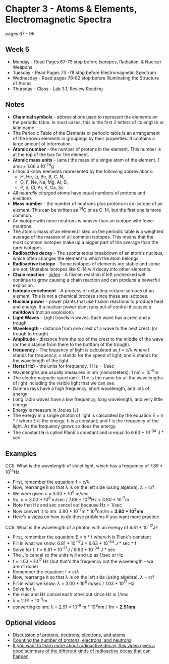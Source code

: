 # Chapter 3 - Atoms & Elements, Electromagnetic Spectra

pages 67 - 96

## Week 5
- Monday - Read Pages 67-73 stop before Isotopes, Radiation, & Nuclear Weapons
- Tuesday - Read Pages 73 -78 stop before Electromagnetic Spectrum
- Wednesday - Read pages 78-82 stop before Illuminating the Structure of Atoms
- Thursday - Class - Lab 3.1,  Review Reading

## Notes

- **Chemical symbols** - abbreviations used to represent the elements on the periodic table. In most cases, this is the first 2 letters of its english or latin name.
- The Periodic Table of the Elements or periodic table is an arrangement of the known elements in groupings by their properties. It contains a large amount of information.
- **Atomic number** - the number of protons in the element. This number is at the top of the box for the element.
- **Atomic mass units** - (amu) the mass of a single atom of the element. 1 amu = 1.66 x 10<sup>-24</sup>g
- I should know elements represented by the following abbreviations:
  - H, He, Li, Be, B, C, N, 
  - O, F, Ne, Na, Mg, Al, Si, 
  - P, S, Cl, Ar, K, Ca, Sc
- All *neutrally charged* atoms have equal numbers of protons and elections
- **Mass number** - the number of neutrons plus protons in an isotope of an element. This can be written as <sup>14</sup>C or as C-14, but the first one is more common.
- An isotope with more neutrons is heavier than an isotope with fewer neutrons.
- The atomic mass of an element listed on the periodic table is a weighted average of the masses of all common isotopes. This means that the most common isotopes make up a bigger part of the average than the rarer isotopes.
- **Radioactive decay** - The spontaneous breakdown of an atom's nucleus, which often changes the element to which the atom belongs.
- **Radioactive isotope** - Some isotopes of elements are stable and some are not. Unstable isotopes like C-14 will decay into other elements.
- **Chain reaction** - [video](https://youtu.be/0v8i4v1mieU) - A fission reaction if left unchecked will continue to grow causing a chain reaction and can produce a powerful explosion.
- **Isotopic enrichment** - A process of extacting certain isotopes of an element. This is not a chemical process since these are isotopes.
- **Nuclear power** - power plants that use fission reactions to produce heat and energy. If a nuclear power plant runs out of control it causes a **meltdown** (not an explosion).
- **Light Waves** - Light travels in waves. Each wave has a crest and a trough.
- **Wavelength** - distance from one crest of a wave to the next crest. (or trough to trough)
- **Amplitude** - distance from the top of the crest to the middle of the wave (or the distance from there to the botttom of the trough).
- **frequency** - The fequency of light is calculated as *f* = c/&lambda; where f stands for frequency; c stands for the speed of light; and &lambda; stands for the wavelength of the light.
- **Hertz (Hz)** - the units for frequency. 1 Hz = 1/sec
- Wavelengths are usually measured in nm (namometers). 1 nm = 10<sup>-9</sup>m
- The electromagnetic spectrum - The is the name for all the wavelengths of light including the visible light that we can see.
- Gamma rays have a high frequency, short wavelength, and lots of energy
- Long radio waves have a low frequency, long wavelength, and very little energy
- Energy is measure in Joules (J).
- The energy in a single photon of light is calculated by the equation E = h * f where E is the energy; h is a constant; and f is the frequency of the light. As the frequency grows so does the energy.
- The constant **h** is called Plank's constant and is equal to 6.63 * 10<sup>-34</sup> J * sec

## Examples
CC5. What is the wavelength of violet light, which has a frequency of 7.89 * 10<sup>14</sup>Hz
- First, remember the equation: f = c/&lambda;
- Now, rearrange it so that &lambda; is on the left side (using algebra). &lambda; = c/f 
- We were given c = 3.00 * 10<sup>8</sup> m/sec
- So, &lambda; = 3.00 * 10<sup>8</sup> m/sec / 7.89 * 10<sup>14</sup>Hz  = 3.80 * 10<sup>-7</sup>m
- Note that Hz and sec cancel out because Hz = 1/sec
- Now convert it to nm. 3.80 * 10<sup>-7</sup>m * 10<sup>9</sup>nm/m = **3.80 * 10<sup>2</sup>nm**
- Here's a [video](https://youtu.be/dpPgsgWq9CQ) on how to do these problems if you want more practice

CC8. What is the wavelength of a photon with an energy of 6.81 * 10<sup>-17</sup>J?
- First, remember the equation: E = h * f where h is Plank's constant
- Fill in what we know: 6.81 * 10<sup>-17</sup>J = 6.63 * 10<sup>-34</sup> J * sec * f
- Solve for f: f = 6.81 * 10<sup>-17</sup>J / 6.63 * 10<sup>-34</sup> J * sec
- The J's cancel so the units will end up as 1/sec or Hz
- f = 1.03 * 10<sup>17</sup> Hz (but that's the frequency not the wavelength - we aren't done)
- Remember the equation: f = c/&lambda;
- Now, rearrange it so that &lambda; is on the left side (using algebra). &lambda; = c/f 
- Fill in what we know: &lambda; = 3.00 * 10<sup>8</sup> m/sec / 1.03 * 10<sup>17</sup> Hz
- Solve for &lambda; 
- the /sec and Hz cancel each other out since Hz is 1/sec
- &lambda; = 2.91 * 10<sup>-9</sup>m
- converting to nm:  &lambda; = 2.91 * 10<sup>-9</sup> m * 10<sup>9</sup>nm / 1m = **2.91nm**

## Optional videos
- [Discussion of protons, neutrons, electrons, and atoms](https://youtu.be/h6LPAwAmnCQ)
- [Counting the number of protons, electrons, and neutrons](https://youtu.be/2kbGYy9N3Rk)
- [If you want to learn more about radioactive decay, this video gives a good summary of the different kinds of radioactive decay that can happen](https://youtu.be/oFdR_yMKOCw)
